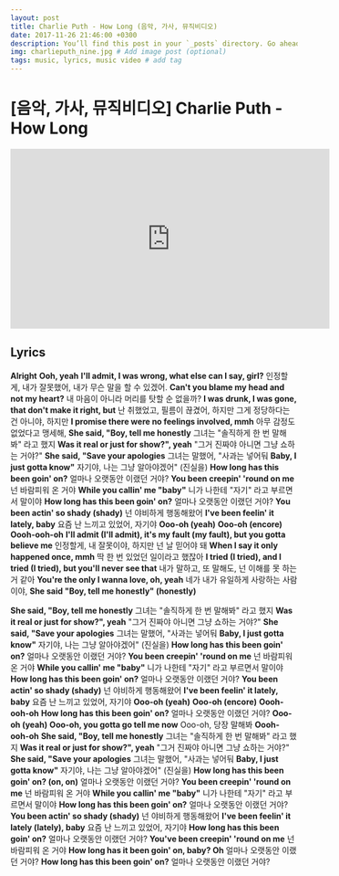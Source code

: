 ```yaml
---
layout: post
title: Charlie Puth - How Long (음악, 가사, 뮤직비디오)
date: 2017-11-26 21:46:00 +0300
description: You’ll find this post in your `_posts` directory. Go ahead and edit it and re-build the site to see your changes. # Add post description (optional)
img: charlieputh_nine.jpg # Add image post (optional)
tags: music, lyrics, music video # add tag
---
```


# [음악, 가사, 뮤직비디오] Charlie Puth - How Long
<iframe width="560" height="315" src="https://www.youtube.com/embed/CwfoyVa980U" frameborder="0" allowfullscreen></iframe>

## Lyrics
**Alright**
**Ooh, yeah**
**I'll admit, I was wrong, what else can I say, girl?**
인정할게, 내가 잘못했어, 내가 무슨 말을 할 수 있겠어.
**Can't you blame my head and not my heart?**
내 마음이 아니라 머리를 탓할 순 없을까?
**I was drunk, I was gone, that don't make it right, but**
난 취했었고, 필름이 끊겼어, 하지만 그게 정당하다는 건 아니야, 하지만
**I promise there were no feelings involved, mmh**
아무 감정도 없었다고 맹세해,
**She said, "Boy, tell me honestly**
그녀는 "솔직하게 한 번 말해봐" 라고 했지
**Was it real or just for show?", yeah**
"그거 진짜야 아니면 그냥 쇼하는 거야?"
**She said, "Save your apologies**
그녀는 말했어, "사과는 넣어둬
**Baby, I just gotta know"**
자기야, 나는 그냥 알아야겠어" (진실을)
**How long has this been goin' on?**
얼마나 오랫동안 이랬던 거야?
**You been creepin' 'round on me**
넌 바람피워 온 거야
**While you callin' me "baby"**
니가 나한테 "자기" 라고 부르면서 말이야
**How long has this been goin' on?**
얼마나 오랫동안 이랬던 거야?
**You been actin' so shady (shady)**
넌 야비하게 행동해왔어
**I've been feelin' it lately, baby**
요즘 난 느끼고 있었어, 자기야
**Ooo-oh (yeah)**
**Ooo-oh (encore)**
**Oooh-ooh-oh**
**I'll admit (I'll admit), it's my fault (my fault), but you gotta believe me**
인정할게, 내 잘못이야, 하지만 넌 날 믿어야 돼
**When I say it only happened once, mmh**
딱 한 번 있었던 일이라고 했잖아
**I tried (I tried), and I tried (I tried), but you'll never see that**
내가 말하고, 또 말해도, 넌 이해를 못 하는 거 같아
**You're the only I wanna love, oh, yeah**
네가 내가 유일하게 사랑하는 사람이야,
**She said "Boy, tell me honestly" (honestly)**

**She said, "Boy, tell me honestly**
그녀는 "솔직하게 한 번 말해봐" 라고 했지
**Was it real or just for show?", yeah**
"그거 진짜야 아니면 그냥 쇼하는 거야?"
**She said, "Save your apologies**
그녀는 말했어, "사과는 넣어둬
**Baby, I just gotta know"**
자기야, 나는 그냥 알아야겠어" (진실을)
**How long has this been goin' on?**
얼마나 오랫동안 이랬던 거야?
**You been creepin' 'round on me**
넌 바람피워 온 거야
**While you callin' me "baby"**
니가 나한테 "자기" 라고 부르면서 말이야
**How long has this been goin' on?**
얼마나 오랫동안 이랬던 거야?
**You been actin' so shady (shady)**
넌 야비하게 행동해왔어
**I've been feelin' it lately, baby**
요즘 난 느끼고 있었어, 자기야
**Ooo-oh (yeah)**
**Ooo-oh (encore)**
**Oooh-ooh-oh**
**How long has this been goin' on?**
얼마나 오랫동안 이랬던 거야?
**Ooo-oh (yeah)**
**Ooo-oh, you gotta go tell me now**
Ooo-oh, 당장 말해봐
**Oooh-ooh-oh**
**She said, "Boy, tell me honestly**
그녀는 "솔직하게 한 번 말해봐" 라고 했지
**Was it real or just for show?", yeah**
"그거 진짜야 아니면 그냥 쇼하는 거야?"
**She said, "Save your apologies**
그녀는 말했어, "사과는 넣어둬
**Baby, I just gotta know"**
자기야, 나는 그냥 알아야겠어" (진실을)
**How long has this been goin' on? (on, on)**
얼마나 오랫동안 이랬던 거야?
**You been creepin' 'round on me**
넌 바람피워 온 거야
**While you callin' me "baby"**
니가 나한테 "자기" 라고 부르면서 말이야
**How long has this been goin' on?**
얼마나 오랫동안 이랬던 거야?
**You been actin' so shady (shady)**
넌 야비하게 행동해왔어
**I've been feelin' it lately (lately), baby**
요즘 난 느끼고 있었어, 자기야
**How long has this been goin' on?**
얼마나 오랫동안 이랬던 거야?
**You've been creepin' 'round on me**
넌 바람피워 온 거야
**How long has it been goin' on, baby? Oh**
얼마나 오랫동안 이랬던 거야?
**How long has this been goin' on?**
얼마나 오랫동안 이랬던 거야?
